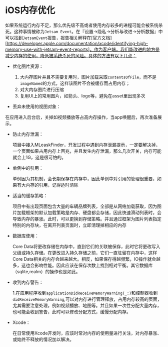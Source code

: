 # iOS内存优化

如果系统运行内存不足，那么优先级不高或者使用内存较多的进程可能会被系统杀死。这种事情被称为`Jetsam Event`。在『设置->隐私->分析与改进->分析数据』中可以找到`JetsamEvent`报告，报告相关解释在[官方文档][https://developer.apple.com/documentation/xcode/identifying-high-memory-use-with-jetsam-event-reports]。作为客户端，我们能改进的地方是减少内存的使用，降低被系统杀死的风险。具体的方法有以下几点：

- 优化图片资源：
  1. 大内存图片并且不需要复用时，图片加载采取`contentsOfFile`，而不是`imageNamed`的方式，这样该图片不会被缓存而占用内存；
  2. 对大内存图片进行压缩
  3. 复用UI上的常用图片，如箭头、logo等，避免在asset里出现多次

- 丢弃未使用的视图对象：

​		在应用进入后台后，关掉如视频播放等占高内存操作，当app唤醒后，再次准备展示。

- 防止内存泄漏：

  项目中接入MLeaskFinder，开发过程中遇到内存泄漏提示，一定要解决掉，一个页面如果占用内存上百兆，并且发生内存泄漏，那么几次开关，内存可能就会上1G，这是很可怕的。

- 单例中的引用：

  单例因为其机制，会长期保存在内存中，因此单例中对引用的管理很重要，如果有大内存的引用，记得适时清除

- 适当的缓存策略：

  项目中有出现页面包含大量的车辆品牌列表，全部是从网络加载获取，因为图片加载框架的默认加载策略是内存、硬盘都会存储，因此快速滑动列表时，会导致内存的暴涨。此时，可以更换到存储策略。并且通过框架为图片列表指定特别的内存块，在离开列表页面时，立即清理掉相应的内存

- 数据库使用：

  Core Data将更改存储在内存中，直到它们的关联被保存，此时它将更改写入父级或持久存储。在更改进入持久存储之前，它们一直驻留在内存中，这样Core Data相关的内存会越来越大。相反，如果保存得越频繁，IO操作就会越多，这也会影响性能。因此应该在保存次数上找到相对平衡。其它数据库（sqlite,realm）的操作也是如此。

- 收到内存警告：

  1.在应用程序收到`applicationDidReceiveMemoryWarning(_:)`和控制器收到`didReceiveMemoryWarning`,可以对内存进行管理释放，占用内存较高的页面，尤其需要注意处理，例如视频播放、地图等。并且如果一次性分配大量内存，也可能会收到警告，此时可以修改分配方式，缓慢分配内存。

- Xcode：

  在日常使用Xcode开发时，应该时常对内存的使用量进行关注，对内存暴涨、或始终不释放的情况加以解决。

